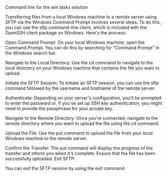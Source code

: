Command line for the win tasks solution

Transferring files from a local Windows machine to a remote server using SFTP via the Windows Command Prompt involves several steps. To do this, you can use the sftp command-line client, which is included with the OpenSSH client package on Windows. Here's the process:

Open Command Prompt:
On your local Windows machine, open the Command Prompt. You can do this by searching for "Command Prompt" in the Windows search bar.

Navigate to the Local Directory:
Use the cd command to navigate to the local directory on your Windows machine that contains the file you want to upload.

Initiate the SFTP Session:
To initiate an SFTP session, you can use the sftp command followed by the username and hostname of the remote server.

Authenticate:
Depending on your server's configuration, you'll be prompted to enter the password or, if you've set up SSH key authentication, you might need to provide the passphrase for your private key.

Navigate to the Remote Directory:
Once you're connected, navigate to the remote directory where you want to upload the file using the cd command.

Upload the File:
Use the put command to upload the file from your local Windows machine to the remote server.

Confirm the Transfer:
The put command will display the progress of the transfer and inform you when it's complete. Ensure that the file has been successfully uploaded.
Exit SFTP:

You can exit the SFTP session by using the exit command.
